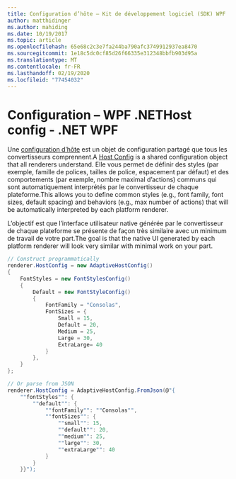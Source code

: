 ```yaml
---
title: Configuration d’hôte – Kit de développement logiciel (SDK) WPF .NET
author: matthidinger
ms.author: mahiding
ms.date: 10/19/2017
ms.topic: article
ms.openlocfilehash: 65e68c2c3e7fa244ba790afc3749912937ea8470
ms.sourcegitcommit: 1e18c5dc0cf85d26f66335e312348bbfb903d95a
ms.translationtype: MT
ms.contentlocale: fr-FR
ms.lasthandoff: 02/19/2020
ms.locfileid: "77454032"
---
```

# <a name="host-config---net-wpf"></a><span data-ttu-id="707c0-102">Configuration – WPF .NET</span><span class="sxs-lookup"><span data-stu-id="707c0-102">Host config - .NET WPF</span></span>

<span data-ttu-id="707c0-103">Une [configuration d’hôte](../../../rendering-cards/host-config.md) est un objet de configuration partagé que tous les convertisseurs comprennent.</span><span class="sxs-lookup"><span data-stu-id="707c0-103">A [Host Config](../../../rendering-cards/host-config.md) is a shared configuration object that all renderers understand.</span></span> <span data-ttu-id="707c0-104">Elle vous permet de définir des styles (par exemple, famille de polices, tailles de police, espacement par défaut) et des comportements (par exemple, nombre maximal d’actions) communs qui sont automatiquement interprétés par le convertisseur de chaque plateforme.</span><span class="sxs-lookup"><span data-stu-id="707c0-104">This allows you to define common styles (e.g., font family, font sizes, default spacing) and behaviors (e.g., max number of actions) that will be automatically interpreted by each platform renderer.</span></span> 

<span data-ttu-id="707c0-105">L’objectif est que l’interface utilisateur native générée par le convertisseur de chaque plateforme se présente de façon très similaire avec un minimum de travail de votre part.</span><span class="sxs-lookup"><span data-stu-id="707c0-105">The goal is that the native UI generated by each platform renderer will look very similar with minimal work on your part.</span></span>

```csharp
// Construct programmatically
renderer.HostConfig = new AdaptiveHostConfig()
{
    FontStyles = new FontStylesConfig()
    {
        Default = new FontStyleConfig()
        {
            FontFamily = "Consolas",
            FontSizes = {
                Small = 15,
                Default = 20,
                Medium = 25,
                Large = 30,
                ExtraLarge= 40
            }
        },
    }
};

// Or parse from JSON
renderer.HostConfig = AdaptiveHostConfig.FromJson(@"{
    ""fontStyles"": {
        ""default"": {
            ""fontFamily"": ""Consolas"",
            ""fontSizes"": {
                ""small"": 15,
                ""default"": 20,
                ""medium"": 25,
                ""large"": 30,
                ""extraLarge"": 40
            }
        }
    }}");
```
